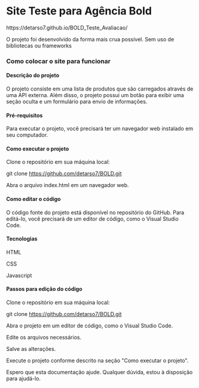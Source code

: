 <h1>Site Teste para Agência Bold</h1>
https://detarso7.github.io/BOLD_Teste_Avaliacao/
<p>O projeto foi desenvolvido da forma mais crua possível. Sem uso de bibliotecas ou frameworks</p>

<h3>Como colocar o site para funcionar</h3>

<h4>Descrição do projeto</h4>

O projeto consiste em uma lista de produtos que são carregados através de uma API externa. Além disso, o projeto possui um botão para exibir uma seção oculta e um formulário para envio de informações.

<h4>Pré-requisitos</h4>

Para executar o projeto, você precisará ter um navegador web instalado em seu computador.

<h4>Como executar o projeto</h4>

Clone o repositório em sua máquina local:

git clone https://github.com/detarso7/BOLD.git

Abra o arquivo index.html em um navegador web.

<h4>Como editar o código</h4>
O código fonte do projeto está disponível no repositório do GitHub. Para editá-lo, você precisará de um editor de código, como o Visual Studio Code.

<h4>Tecnologias</h4>

HTML

CSS

Javascript

<h4>Passos para edição do código</h4>
Clone o repositório em sua máquina local:

git clone https://github.com/detarso7/BOLD.git

Abra o projeto em um editor de código, como o Visual Studio Code.

Edite os arquivos necessários.

Salve as alterações.

Execute o projeto conforme descrito na seção "Como executar o projeto".

Espero que esta documentação ajude. Qualquer dúvida, estou à disposição para ajudá-lo.
